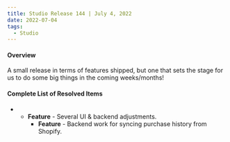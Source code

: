 ```yaml
---
title: Studio Release 144 | July 4, 2022
date: 2022-07-04
tags:
  - Studio
---
```


#### Overview

A small release in terms of features shipped, but one that sets the stage for us to do some big things in the coming
weeks/months!

#### Complete List of Resolved Items

*
    + **Feature** - Several UI & backend adjustments.
        + **Feature** - Backend work for syncing purchase history from Shopify.

